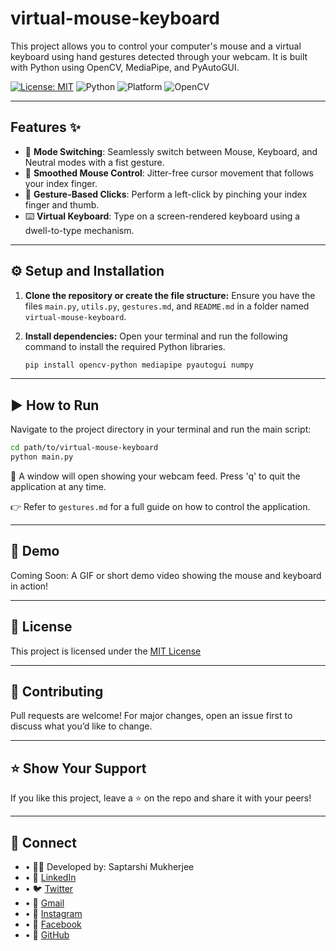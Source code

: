 # virtual-mouse-keyboard

This project allows you to control your computer's mouse and a virtual keyboard using hand gestures detected through your webcam. It is built with Python using OpenCV, MediaPipe, and PyAutoGUI.

[![License: MIT](https://img.shields.io/badge/License-MIT-yellow.svg)](LICENSE)
![Python](https://img.shields.io/badge/Python-3.7%2B-blue)
![Platform](https://img.shields.io/badge/Platform-Windows%7CLinux-lightgrey)
![OpenCV](https://img.shields.io/badge/OpenCV-4.5%2B-brightgreen)

---

## Features ✨

* 🧠 **Mode Switching**: Seamlessly switch between Mouse, Keyboard, and Neutral modes with a fist gesture.
* 🎯 **Smoothed Mouse Control**: Jitter-free cursor movement that follows your index finger.
* 🤏 **Gesture-Based Clicks**: Perform a left-click by pinching your index finger and thumb.
* ⌨️ **Virtual Keyboard**: Type on a screen-rendered keyboard using a dwell-to-type mechanism.

---

## ⚙️ Setup and Installation

1.  **Clone the repository or create the file structure:**
    Ensure you have the files `main.py`, `utils.py`, `gestures.md`, and `README.md` in a folder named `virtual-mouse-keyboard`.

2.  **Install dependencies:**
    Open your terminal and run the following command to install the required Python libraries.
    ```bash
    pip install opencv-python mediapipe pyautogui numpy
    ```
---

## ▶️ How to Run

Navigate to the project directory in your terminal and run the main script:

```bash
cd path/to/virtual-mouse-keyboard
python main.py
```

📸 A window will open showing your webcam feed. 
Press 'q' to quit the application at any time. 

👉 Refer to `gestures.md` for a full guide on how to control the application.

---

## 📸 Demo
Coming Soon: A GIF or short demo video showing the mouse and keyboard in action!

---

## 📃 License
This project is licensed under the [MIT License](https://opensource.org/license/mit)

---

## 🙌 Contributing
Pull requests are welcome! For major changes, open an issue first to discuss what you’d like to change.

---

## ⭐ Show Your Support
If you like this project, leave a ⭐ on the repo and share it with your peers!

---

## 🔗 Connect
- • 👨‍💻 Developed by: Saptarshi Mukherjee
- • 💼 [LinkedIn](https://www.linkedin.com/in/saptarshi-mukherjee-096191263)
- • 🐦 [Twitter](https://x.com/MukherjeeXii) 
- • 📧 [Gmail](mailto:mukherjeesaptarshi289@gmail.com)
- • 📸 [Instagram](https://www.instagram.com/saptarshi.mukherjee.31392?igsh=a3JjbW5kbGhmdHcw)
- • 📘 [Facebook](https://www.facebook.com/saptarshi.mukherjee.31392?mibextid=ZbWKwL)
- • 🐙 [GitHub](https://github.com/Sappymukherjee214)
